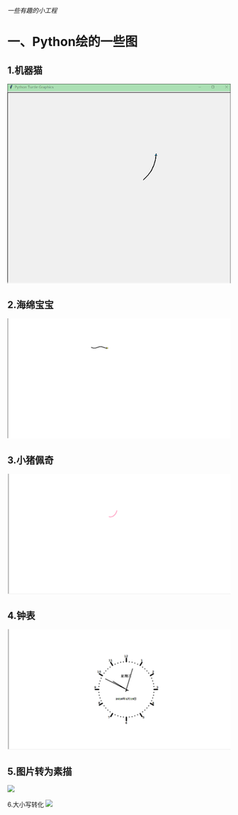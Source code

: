 *一些有趣的小工程*

一、Python绘的一些图
===

1.机器猫
---
![](https://raw.githubusercontent.com/PerpetualSmile/picture/master/Doraemon/Doraemon.gif)

2.海绵宝宝
---
![](./海绵宝宝/海绵宝宝.gif)

3.小猪佩奇
---
![](./小猪佩奇/小猪佩奇.gif)

4.钟表
---
![](./钟表/钟表.gif)

5.图片转为素描
---
![](./small_project/素描图片/example.png)

6.大小写转化
![](http://ww1.sinaimg.cn/large/006YKa8tly1g4ty1mreusj311y0kg74y.jpg)
